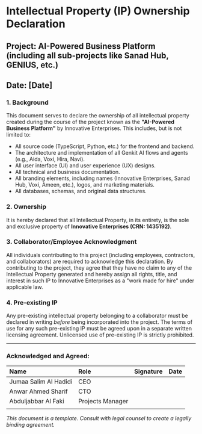 
# Intellectual Property (IP) Ownership Declaration

## Project: AI-Powered Business Platform (including all sub-projects like Sanad Hub, GENIUS, etc.)
## Date: [Date]

### 1. Background
This document serves to declare the ownership of all intellectual property created during the course of the project known as the **"AI-Powered Business Platform"** by Innovative Enterprises. This includes, but is not limited to:
- All source code (TypeScript, Python, etc.) for the frontend and backend.
- The architecture and implementation of all Genkit AI flows and agents (e.g., Aida, Voxi, Hira, Navi).
- All user interface (UI) and user experience (UX) designs.
- All technical and business documentation.
- All branding elements, including names (Innovative Enterprises, Sanad Hub, Voxi, Ameen, etc.), logos, and marketing materials.
- All databases, schemas, and original data structures.

### 2. Ownership
It is hereby declared that all Intellectual Property, in its entirety, is the sole and exclusive property of **Innovative Enterprises (CRN: 1435192)**.

### 3. Collaborator/Employee Acknowledgment
All individuals contributing to this project (including employees, contractors, and collaborators) are required to acknowledge this declaration. By contributing to the project, they agree that they have no claim to any of the Intellectual Property generated and hereby assign all rights, title, and interest in such IP to Innovative Enterprises as a "work made for hire" under applicable law.

### 4. Pre-existing IP
Any pre-existing intellectual property belonging to a collaborator must be declared in writing *before* being incorporated into the project. The terms of use for any such pre-existing IP must be agreed upon in a separate written licensing agreement. Unlicensed use of pre-existing IP is strictly prohibited.

---

### Acknowledged and Agreed:

| Name | Role | Signature | Date |
| :--- | :--- | :--- | :--- |
| Jumaa Salim Al Hadidi | CEO | | |
| Anwar Ahmed Sharif | CTO | | |
| Abduljabbar Al Faki | Projects Manager | | |
|      |      |           |      |

*This document is a template. Consult with legal counsel to create a legally binding agreement.*

